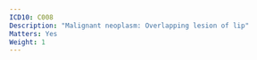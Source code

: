 ```yaml
---
ICD10: C008
Description: "Malignant neoplasm: Overlapping lesion of lip"
Matters: Yes
Weight: 1
---
```

